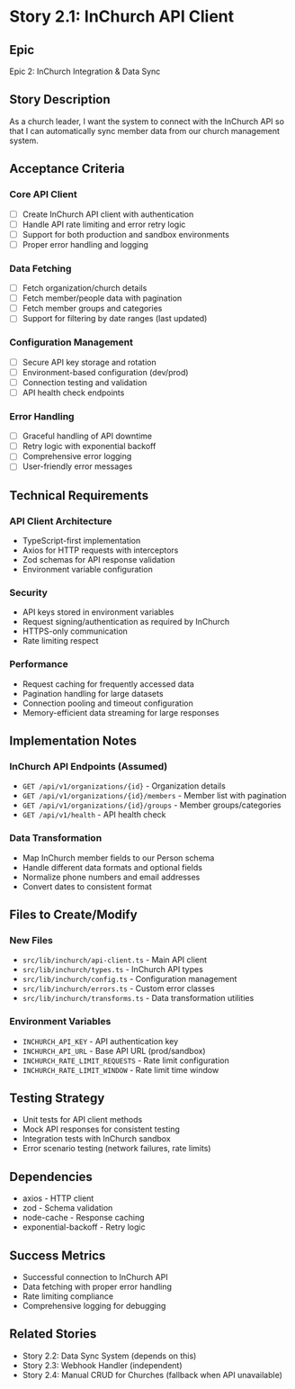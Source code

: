 # Story 2.1: InChurch API Client

## Epic
Epic 2: InChurch Integration & Data Sync

## Story Description
As a church leader, I want the system to connect with the InChurch API so that I can automatically sync member data from our church management system.

## Acceptance Criteria

### Core API Client
- [ ] Create InChurch API client with authentication
- [ ] Handle API rate limiting and error retry logic
- [ ] Support for both production and sandbox environments
- [ ] Proper error handling and logging

### Data Fetching
- [ ] Fetch organization/church details
- [ ] Fetch member/people data with pagination
- [ ] Fetch member groups and categories
- [ ] Support for filtering by date ranges (last updated)

### Configuration Management
- [ ] Secure API key storage and rotation
- [ ] Environment-based configuration (dev/prod)
- [ ] Connection testing and validation
- [ ] API health check endpoints

### Error Handling
- [ ] Graceful handling of API downtime
- [ ] Retry logic with exponential backoff
- [ ] Comprehensive error logging
- [ ] User-friendly error messages

## Technical Requirements

### API Client Architecture
- TypeScript-first implementation
- Axios for HTTP requests with interceptors
- Zod schemas for API response validation
- Environment variable configuration

### Security
- API keys stored in environment variables
- Request signing/authentication as required by InChurch
- HTTPS-only communication
- Rate limiting respect

### Performance
- Request caching for frequently accessed data
- Pagination handling for large datasets
- Connection pooling and timeout configuration
- Memory-efficient data streaming for large responses

## Implementation Notes

### InChurch API Endpoints (Assumed)
- `GET /api/v1/organizations/{id}` - Organization details
- `GET /api/v1/organizations/{id}/members` - Member list with pagination
- `GET /api/v1/organizations/{id}/groups` - Member groups/categories
- `GET /api/v1/health` - API health check

### Data Transformation
- Map InChurch member fields to our Person schema
- Handle different data formats and optional fields
- Normalize phone numbers and email addresses
- Convert dates to consistent format

## Files to Create/Modify

### New Files
- `src/lib/inchurch/api-client.ts` - Main API client
- `src/lib/inchurch/types.ts` - InChurch API types
- `src/lib/inchurch/config.ts` - Configuration management
- `src/lib/inchurch/errors.ts` - Custom error classes
- `src/lib/inchurch/transforms.ts` - Data transformation utilities

### Environment Variables
- `INCHURCH_API_KEY` - API authentication key
- `INCHURCH_API_URL` - Base API URL (prod/sandbox)
- `INCHURCH_RATE_LIMIT_REQUESTS` - Rate limit configuration
- `INCHURCH_RATE_LIMIT_WINDOW` - Rate limit time window

## Testing Strategy
- Unit tests for API client methods
- Mock API responses for consistent testing
- Integration tests with InChurch sandbox
- Error scenario testing (network failures, rate limits)

## Dependencies
- axios - HTTP client
- zod - Schema validation
- node-cache - Response caching
- exponential-backoff - Retry logic

## Success Metrics
- Successful connection to InChurch API
- Data fetching with proper error handling
- Rate limiting compliance
- Comprehensive logging for debugging

## Related Stories
- Story 2.2: Data Sync System (depends on this)
- Story 2.3: Webhook Handler (independent)
- Story 2.4: Manual CRUD for Churches (fallback when API unavailable)